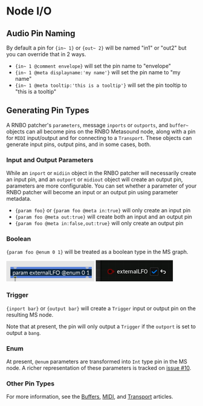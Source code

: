 # Node I/O

## Audio Pin Naming

By default a pin for `{in~ 1}` or `{out~ 2}` will be named "in1" or "out2" but you can override that in 2 ways.

* `{in~ 1 @comment envelope}` will set the pin name to "envelope"
* `{in~ 1 @meta displayname:'my name'}` will set the pin name to "my name"
* `{in~ 1 @meta tooltip:'this is a tooltip'}` will set the pin tooltip to "this is a tooltip"

## Generating Pin Types

A RNBO patcher's `parameters`, message `inports` or `outports`, and `buffer~` objects can all become pins on the RNBO Metasound node, along with a pin for `MIDI` input/output and for connecting to a `Transport`. These objects can generate input pins, output pins, and in some cases, both. 

### Input and Output Parameters 

While an `inport` or `midiin` object in the RNBO patcher will necessarily create an input pin, and an `outport` or `midiout` object will create an output pin, parameters are more configurable. You can set whether a parameter of your RNBO patcher will become an input or an output pin using parameter metadata. 

* `{param foo}` or `{param foo @meta in:true}` will only create an input pin
* `{param foo @meta out:true}` will create both an input and an output pin
* `{param foo @meta in:false,out:true}` will only create an output pin

### Boolean

`{param foo @enum 0 1}` will be treated as a boolean type in the MS graph.

![boolean in Max](img/boolean-in-Max.png)
![boolean in UE](img/boolean-in-UE.png)

### Trigger
`{inport bar}` or `{output bar}` will create a `Trigger` input or output pin on the resulting MS node. 

Note that at present, the pin will only output a `Trigger` if the `outport` is set to output a `bang`.

### Enum

At present, `@enum` parameters are transformed into `Int` type pin in the MS node. A richer representation of these parameters is tracked on [issue #10](https://github.com/Cycling74/RNBOMetasound/issues/10).

### Other Pin Types

For more information, see the [Buffers](BUFFERS.md), [MIDI](MIDI.md), and [Transport](TRANSPORT.md) articles.